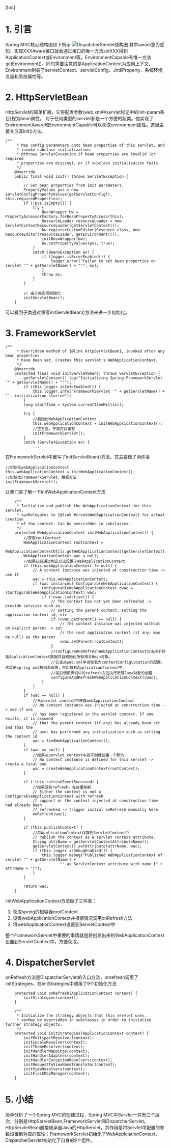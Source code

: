 [toc]
# 1. 引言
Spring MVC核心结构图如下所示
![DispatcherServlet结构图](https://raw.githubusercontent.com/little-motor/uml/master/Spring/springmvc/DispatcherServlet.png)
其中aware意为感知，实现XXXAware接口就会通过接口的唯一方法setXXX得到ApplicationContext或Environment等。EnvironmentCapable有惟一方法getEnvironment()。同时需要注意的是ApplicationContext为应用上下文，Environment封装了servletContext、servletConfig、JndiProperty、系统环境变量和系统属性等。
# 2. HttpServletBean
HttpServlet的简单扩展，它将配置参数(web.xml中servlet标记中的init-param条目)视为bean属性。
对于任何类型的servlet都是一个方便的超类。他实现了EnvironmentAware和EnvironmentCapable可以获取environment属性。这里主要关注其init()方法。
```
/**
	 * Map config parameters onto bean properties of this servlet, and
	 * invoke subclass initialization.
	 * @throws ServletException if bean properties are invalid (or required
	 * properties are missing), or if subclass initialization fails.
	 */
	@Override
	public final void init() throws ServletException {

		// Set bean properties from init parameters.
		PropertyValues pvs = new ServletConfigPropertyValues(getServletConfig(), this.requiredProperties);
		if (!pvs.isEmpty()) {
			try {
				BeanWrapper bw = PropertyAccessorFactory.forBeanPropertyAccess(this);
				ResourceLoader resourceLoader = new ServletContextResourceLoader(getServletContext());
				bw.registerCustomEditor(Resource.class, new ResourceEditor(resourceLoader, getEnvironment()));
				initBeanWrapper(bw);
				bw.setPropertyValues(pvs, true);
			}
			catch (BeansException ex) {
				if (logger.isErrorEnabled()) {
					logger.error("Failed to set bean properties on servlet '" + getServletName() + "'", ex);
				}
				throw ex;
			}
		}

		// 由子类实现初始化
		initServletBean();
	}
```
可以看到子类通过重写initServletBean()方法来进一步初始化。
# 3. FrameworkServlet
```
/**
	 * Overridden method of {@link HttpServletBean}, invoked after any bean properties
	 * have been set. Creates this servlet's WebApplicationContext.
	 */
	@Override
	protected final void initServletBean() throws ServletException {
		getServletContext().log("Initializing Spring FrameworkServlet '" + getServletName() + "'");
		if (this.logger.isInfoEnabled()) {
			this.logger.info("FrameworkServlet '" + getServletName() + "': initialization started");
		}
		long startTime = System.currentTimeMillis();

		try {
			//初始化WebApplicationContext
			this.webApplicationContext = initWebApplicationContext();
			//空方法，子类可以重写
			initFrameworkServlet();
		}
		catch (ServletException ex) {
			...
```
在FrameworkServlet中重写了initServletBean()方法，其主要做了两件事
```
//初始化webApplicationContext
this.webApplicationContext = initWebApplicationContext();
//初始化FrameworkServlet，模板方法
initFrameworkServlet();
```
让我们来了解一下initWebApplicationContext方法
```
	/**
	 * Initialize and publish the WebApplicationContext for this servlet.
	 * <p>Delegates to {@link #createWebApplicationContext} for actual creation
	 * of the context. Can be overridden in subclasses.
	 */
	protected WebApplicationContext initWebApplicationContext() {
		//获取rootContext
		WebApplicationContext rootContext =
				WebApplicationContextUtils.getWebApplicationContext(getServletContext());
		WebApplicationContext wac = null;
		//如果已经通过构造方法设置了WebApplicationContext
		if (this.webApplicationContext != null) {
			// A context instance was injected at construction time -> use it
			wac = this.webApplicationContext;
			if (wac instanceof ConfigurableWebApplicationContext) {
				ConfigurableWebApplicationContext cwac = (ConfigurableWebApplicationContext) wac;
				if (!cwac.isActive()) {
					// The context has not yet been refreshed -> provide services such as
					// setting the parent context, setting the application context id, etc
					if (cwac.getParent() == null) {
						// The context instance was injected without an explicit parent -> set
						// the root application context (if any; may be null) as the parent
						cwac.setParent(rootContext);
					}
					//configureAndRefreshWebApplicationContext方法用于封装ApplicationContext数据并且初始化所有相关Bean对象。
					//它会从web.xml中读取名为contextConfigLocation的配置，这就是spring xml数据源设置，然后放到ApplicationContext中，
					//最后调用传说中的refresh方法执行所有Java对象的创建
					configureAndRefreshWebApplicationContext(cwac);
				}
			}
		}
		if (wac == null) {
			//从servlet context中获取webApplicationContext
			// No context instance was injected at construction time -> see if one
			// has been registered in the servlet context. If one exists, it is assumed
			// that the parent context (if any) has already been set and that the
			// user has performed any initialization such as setting the context id
			wac = findWebApplicationContext();
		}
		if (wac == null) {
			//如果从servlet context中找不到就创建一个新的
			// No context instance is defined for this servlet -> create a local one
			wac = createWebApplicationContext(rootContext);
		}

		if (!this.refreshEventReceived) {
			//如果没有refresh，在这里刷新
			// Either the context is not a ConfigurableApplicationContext with refresh
			// support or the context injected at construction time had already been
			// refreshed -> trigger initial onRefresh manually here.
			onRefresh(wac);
		}

		if (this.publishContext) {
			//将ApplicationContext保存到ServletContext中
			// Publish the context as a servlet context attribute.
			String attrName = getServletContextAttributeName();
			getServletContext().setAttribute(attrName, wac);
			if (this.logger.isDebugEnabled()) {
				this.logger.debug("Published WebApplicationContext of servlet '" + getServletName() +
						"' as ServletContext attribute with name [" + attrName + "]");
			}
		}

		return wac;
	}
```
initWebApplicationContext方法做了三件事：
1. 获取spring的根容器rootContext
2. 设置webApplicationContext并根据情况调用onRefresh方法
3. 将webApplicationContext设置到ServletContext中

整个FrameworkServlet中重要的事情就是将创建出来的WebApplicationContext设置到ServletContext中，方便获取。
# 4. DispatcherServlet
onRefresh方法是DispatcherServlet的入口方法，onrefresh调用了initStrategies，在initStrategies中调用了9个初始化方法
```
	protected void onRefresh(ApplicationContext context) {
		initStrategies(context);
	}

	/**
	 * Initialize the strategy objects that this servlet uses.
	 * <p>May be overridden in subclasses in order to initialize further strategy objects.
	 */
	protected void initStrategies(ApplicationContext context) {
		initMultipartResolver(context);
		initLocaleResolver(context);
		initThemeResolver(context);
		initHandlerMappings(context);
		initHandlerAdapters(context);
		initHandlerExceptionResolvers(context);
		initRequestToViewNameTranslator(context);
		initViewResolvers(context);
		initFlashMapManager(context);
	}
```
# 5. 小结
简单分析了一个Spring MVC的创建过程，Spring MVC中Servlet一共有三个层次，分别是HttpServletBean,FrameworkServlet和DispatcherServlet。HttpServletBean直接继承自Java的HttpServlet，其作用是将Servlet中配置的参数设置到对应的属性；FrameworkServlet初始化了WebApplciationContext，DispatcherServlet初始化了自身的9个组件。